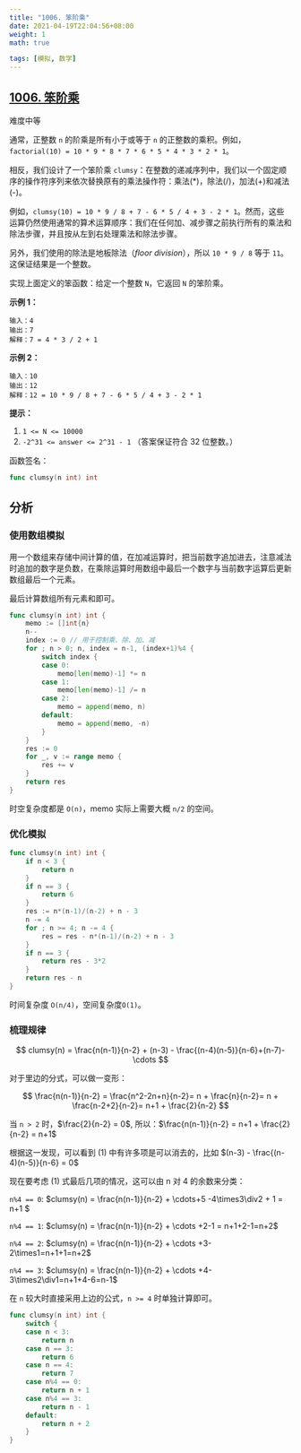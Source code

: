 ```yaml
---
title: "1006. 笨阶乘"
date: 2021-04-19T22:04:56+08:00
weight: 1
math: true

tags: [模拟, 数学]
---
```


## [1006. 笨阶乘](https://leetcode-cn.com/problems/clumsy-factorial/)

难度中等

通常，正整数 `n` 的阶乘是所有小于或等于 `n` 的正整数的乘积。例如，`factorial(10) = 10 * 9 * 8 * 7 * 6 * 5 * 4 * 3 * 2 * 1`。

相反，我们设计了一个笨阶乘 `clumsy`：在整数的递减序列中，我们以一个固定顺序的操作符序列来依次替换原有的乘法操作符：乘法(*)，除法(/)，加法(+)和减法(-)。

例如，`clumsy(10) = 10 * 9 / 8 + 7 - 6 * 5 / 4 + 3 - 2 * 1`。然而，这些运算仍然使用通常的算术运算顺序：我们在任何加、减步骤之前执行所有的乘法和除法步骤，并且按从左到右处理乘法和除法步骤。

另外，我们使用的除法是地板除法（*floor division*），所以 `10 * 9 / 8` 等于 `11`。这保证结果是一个整数。

实现上面定义的笨函数：给定一个整数 `N`，它返回 `N` 的笨阶乘。

**示例 1：**

```
输入：4
输出：7
解释：7 = 4 * 3 / 2 + 1
```

**示例 2：**

```
输入：10
输出：12
解释：12 = 10 * 9 / 8 + 7 - 6 * 5 / 4 + 3 - 2 * 1
```

**提示：**

1. `1 <= N <= 10000`
2. `-2^31 <= answer <= 2^31 - 1` （答案保证符合 32 位整数。）

函数签名：

```go
func clumsy(n int) int
```

## 分析

### 使用数组模拟

用一个数组来存储中间计算的值，在加减运算时，把当前数字追加进去，注意减法时追加的数字是负数，在乘除运算时用数组中最后一个数字与当前数字运算后更新数组最后一个元素。

最后计算数组所有元素和即可。

```go
func clumsy(n int) int {
    memo := []int{n}
    n--
    index := 0 // 用于控制乘、除、加、减
    for ; n > 0; n, index = n-1, (index+1)%4 {
        switch index {
        case 0:
            memo[len(memo)-1] *= n
        case 1:
            memo[len(memo)-1] /= n
        case 2:
            memo = append(memo, n)
        default:
            memo = append(memo, -n)
        }
    }
    res := 0
    for _, v := range memo {
        res += v
    }
    return res
}
```

时空复杂度都是 `O(n)`，memo 实际上需要大概 `n/2` 的空间。

### 优化模拟

```go
func clumsy(n int) int {
    if n < 3 {
        return n
    }
    if n == 3 {
        return 6
    }
    res := n*(n-1)/(n-2) + n - 3
    n -= 4
    for ; n >= 4; n -= 4 {
        res = res - n*(n-1)/(n-2) + n - 3
    }
    if n == 3 {
        return res - 3*2
    }
    return res - n
}
```

时间复杂度 `O(n/4)`，空间复杂度`O(1)`。

### 梳理规律

$$
clumsy(n) = \frac{n(n-1)}{n-2} + (n-3) - \frac{(n-4)(n-5)}{n-6}+(n-7)-\cdots
$$

对于里边的分式，可以做一变形：

$$
\frac{n(n-1)}{n-2} = \frac{n^2-2n+n}{n-2}= n + \frac{n}{n-2}= n + \frac{n-2+2}{n-2}= n+1 + \frac{2}{n-2}
$$

当 `n > 2` 时，$\frac{2}{n-2} = 0$, 所以：$\frac{n(n-1)}{n-2} =  n+1 + \frac{2}{n-2} = n+1$

根据这一发现，可以看到 (1) 中有许多项是可以消去的，比如 $(n-3) - \frac{(n-4)(n-5)}{n-6} = 0$

现在要考虑  (1) 式最后几项的情况，这可以由 n 对 4 的余数来分类：

`n%4 == 0`: $clumsy(n) = \frac{n(n-1)}{n-2} + \cdots+5 -4\times3\div2 + 1 = n+1 $

`n%4 == 1`: $clumsy(n) = \frac{n(n-1)}{n-2} + \cdots +2-1 = n+1+2-1=n+2$

`n%4 == 2`: $clumsy(n) = \frac{n(n-1)}{n-2} + \cdots +3-2\times1=n+1+1=n+2$

`n%4 == 3`: $clumsy(n) = \frac{n(n-1)}{n-2} + \cdots +4-3\times2\div1=n+1+4-6=n-1$

在 `n` 较大时直接采用上边的公式，`n >= 4` 时单独计算即可。

```go
func clumsy(n int) int {
    switch {
    case n < 3:
        return n
    case n == 3:
        return 6
    case n == 4:
        return 7
    case n%4 == 0:
        return n + 1
    case n%4 == 3:
        return n - 1
    default:
        return n + 2
    }
}
```
